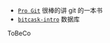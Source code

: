 - [`Pro Git`](https://git-scm.com/book/zh/v2) 很棒的讲 git 的一本书
- [`bitcask-intro`](https://riak.com/assets/bitcask-intro.pdf) 数据库

ToBeCo